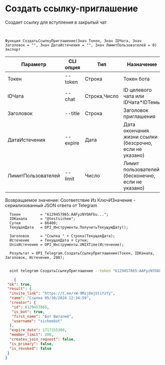 ﻿---
sidebar_position: 3
---

# Создать ссылку-приглашение
 Создает ссылку для вступления в закрытый чат


<br/>


`Функция СоздатьСсылкуПриглашение(Знач Токен, Знач IDЧата, Знач Заголовок = "", Знач ДатаИстечения = "", Знач ЛимитПользователей = 0) Экспорт`

  | Параметр | CLI опция | Тип | Назначение |
  |-|-|-|-|
  | Токен | --token | Строка | Токен бота |
  | IDЧата | --chat | Строка,Число | ID целевого чата или IDЧата*IDТемы |
  | Заголовок | --title | Строка | Заголовок приглашения |
  | ДатаИстечения | --expire | Дата | Дата окончания жизни ссылки (безсрочно, если не указано) |
  | ЛимитПользователей | --limit | Число | Лимит пользователей (бесконечно, если не указано) |

  
  Возвращаемое значение:   Соответствие Из КлючИЗначение - сериализованный JSON ответа от Telegram





```bsl title="Пример кода"
  Токен         = "6129457865:AAFyzNYOAFbu...";
  IDКанала      = "@testsichee";
  Сутки         = 86400;
  ТекущаяДата   = OPI_Инструменты.ПолучитьТекущуюДату();
  
  Заголовок     = "Ссылка " + Строка(ТекущаяДата);
  Истечение     = ТекущаяДата + Сутки;
  UnixИстечение = OPI_Инструменты.UNIXTime(Истечение);
  
  Результат = OPI_Telegram.СоздатьСсылкуПриглашение(Токен, IDКанала, Заголовок, Истечение, 200);
```
	


```sh title="Пример команды CLI"
    
  oint telegram СоздатьСсылкуПриглашение --token "6129457865:AAFyzNYOAFbu..." --chat %chat% --title %title% --expire %expire% --limit %limit%

```

```json title="Результат"
    {
 "ok": true,
 "result": {
  "invite_link": "https://t.me/+W-9MzjOejStiYzYy",
  "name": "Ссылка 05/30/2024 12:34:59",
  "creator": {
   "id": 6129457865,
   "is_bot": true,
   "first_name": "Бот Виталий",
   "username": "sicheebot"
  },
  "expire_date": 1717155300,
  "member_limit": 200,
  "creates_join_request": false,
  "is_primary": false,
  "is_revoked": false
 }
}
```

